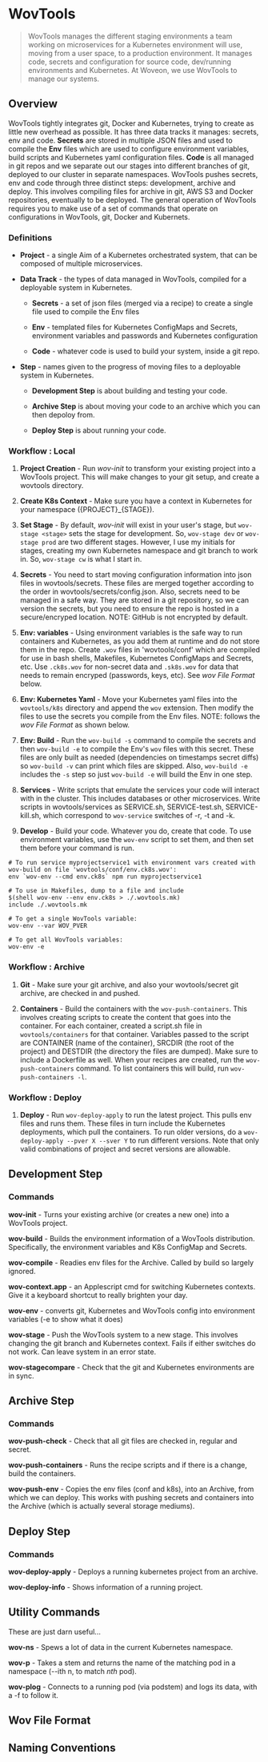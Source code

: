 # WovTools

> WovTools manages the different staging environments a team working on microservices for a Kubernetes environment will use, moving from a user space, to a production environment. It manages code, secrets and configuration for source code, dev/running environments and Kubernetes. At Woveon, we use WovTools to manage our systems.


## Overview

WovTools tightly integrates git, Docker and Kubernetes, trying to create as little new overhead as possible. It has three data tracks it manages: secrets, env and code. **Secrets** are stored in multiple JSON files and used to compile the **Env** files which are used to configure environment variables, build scripts and Kubernetes yaml configuration files. **Code** is all managed in git repos and we separate out our stages into different branches of git, deployed to our cluster in separate namespaces. WovTools pushes secrets, env and code through three distinct steps: development, archive and deploy. This involves compiling files for archive in git, AWS S3 and Docker repositories, eventually to be deployed. The general operation of WovTools requires you to make use of a set of commands that operate on configurations in WovTools, git, Docker and Kubernets.


### Definitions
* **Project** - a single Aim of a Kubernetes orchestrated system, that can be composed of multiple microservices.

* **Data Track** - the types of data managed in WovTools, compiled for a deployable system in Kubernetes.

  * **Secrets** - a set of json files (merged via a recipe) to create a single file used to compile the Env files
  
  * **Env** - templated files for Kubernetes ConfigMaps and Secrets, environment variables and passwords and Kubernetes configuration
  
  * **Code** - whatever code is used to build your system, inside a git repo.
  
* **Step** - names given to the progress of moving files to a deployable system in Kubernetes.

  * **Development Step** is about building and testing your code.
  
  * **Archive Step** is about moving your code to an archive which you can then depoloy from.
  
  * **Deploy Step** is about running your code.


### Workflow : Local

1. **Project Creation** - Run *wov-init* to transform your existing project into a WovTools project. This will make changes to your git setup, and create a wovtools directory. 

2. **Create K8s Context** - Make sure you have a context in Kubernetes for your namespace ({PROJECT}\_{STAGE}). 

3. **Set Stage** - By default, *wov-init* will exist in your user's stage, but `wov-stage <stage>` sets the stage for development. So, `wov-stage dev` or `wov-stage prod` are two different stages. However, I use my initials for stages, creating my own Kubernetes namespace and git branch to work in. So, `wov-stage cw` is what I start in.

4. **Secrets** - You need to start moving configuration information into json files in wovtools/secrets. These files are merged together according to the order in wovtools/secrets/config.json. Also, secrets need to be managed in a safe way. They are stored in a git repository, so we can version the secrets, but you need to ensure the repo is hosted in a secure/encryped location. NOTE: GitHub is not encrypted by default.

5. **Env: variables** - Using environment variables is the safe way to run containers and Kubernetes, as you add them at runtime and do not store them in the repo. Create `.wov` files in 'wovtools/conf' which are compiled for use in bash shells, Makefiles, Kubernetes ConfigMaps and Secrets, etc.  Use `.ck8s.wov` for non-secret data and `.sk8s.wov` for data that needs to remain encryped (passwords, keys, etc). See *wov File Format* below.

6. **Env: Kubernetes Yaml** - Move your Kubernetes yaml files into the `wovtools/k8s` directory and append the `wov` extension. Then modify the files to use the secrets you compile from the Env files. NOTE: follows the *wov File Format* as shown below.

7. **Env: Build** - Run the `wov-build -s` command to compile the secrets and then `wov-build -e` to compile the Env's `wov` files with this secret. These files are only built as needed (dependencies on timestamps secret diffs) so `wov-build -v` can print which files are skipped. Also, `wov-build -e` includes the `-s` step so just `wov-build -e` will build the Env in one step.

8. **Services** - Write scripts that emulate the services your code will interact with in the cluster. This includes databases or other microservices. Write scripts in wovtools/services as SERVICE.sh, SERVICE-test.sh, SERVICE-kill.sh, which correspond to `wov-service` switches of -r, -t and -k.

9. **Develop** - Build your code. Whatever you do, create that code. To use environment variables, use the `wov-env` script to set them, and then set them before your command is run. 
```
# To run service myprojectservice1 with environment vars created with wov-build on file 'wovtools/conf/env.ck8s.wov':
env `wov-env --cmd env.ck8s` npm run myprojectservice1

# To use in Makefiles, dump to a file and include 
$(shell wov-env --env env.ck8s > ./.wovtools.mk)
include ./.wovtools.mk

# To get a single WovTools variable:
wov-env --var WOV_PVER

# To get all WovTools variables:
wov-env -e
```

### Workflow : Archive

1. **Git** - Make sure your git archive, and also your wovtools/secret git archive, are checked in and pushed.

2. **Containers** - Build the containers with the `wov-push-containers`. This involves creating scripts to create the content that goes into the container. For each container, created a script.sh file in `wovtools/containers` for that container. Variables passed to the script are CONTAINER (name of the container), SRCDIR (the root of the project) and DESTDIR (the directory the files are dumped). Make sure to include a Dockerfile as well. When your recipes are created, run the `wov-push-containers` command. To list containers this will build, run `wov-push-containers -l`.

### Workflow : Deploy

1. **Deploy** - Run `wov-deploy-apply` to run the latest project. This pulls env files and runs them. These files in turn include the Kubernetes deployments, which pull the containers. To run older versions, do a `wov-deploy-apply --pver X --sver Y` to run different versions. Note that only valid combinations of project and secret versions are allowable.


## Development Step

### Commands
**wov-init** - Turns your existing archive (or creates a new one) into a WovTools project.

**wov-build** - Builds the environment information of a WovTools distribution. Specifically, the environment variables and K8s ConfigMap and Secrets.

**wov-compile** - Readies env files for the Archive. Called by build so largely ignored.

**wov-context.app** - an Applescript cmd for switching Kubernetes contexts. Give it a keyboard shortcut to really brighten your day.

**wov-env** - converts git, Kubernetes and WovTools config into environment variables (-e to show what it does)

**wov-stage** - Push the WovTools system to a new stage. This involves changing the git branch and Kubernetes context. Fails if either switches do not work. Can leave system in an error state.

**wov-stagecompare** - Check that the git and Kubernetes environments are in sync.

## Archive Step

### Commands
**wov-push-check** - Check that all git files are checked in, regular and secret.

**wov-push-containers** - Runs the recipe scripts and if there is a change, build the containers.

**wov-push-env** - Copies the env files (conf and k8s), into an Archive, from which we can deploy. This works with pushing secrets and containers into the Archive (which is actually several storage mediums).


## Deploy Step

### Commands
**wov-deploy-apply** - Deploys a running kubernetes project from an archive.

**wov-deploy-info** - Shows information of a running project.

## Utility Commands

These are just darn useful...

**wov-ns** - Spews a lot of data in the current Kubernetes namespace.

**wov-p** - Takes a stem and returns the name of the matching pod in a namespace (--ith n, to match *nth* pod).

**wov-plog** - Connects to a running pod (via podstem) and logs its data, with a -f to follow it.


## Wov File Format

## Naming Conventions
